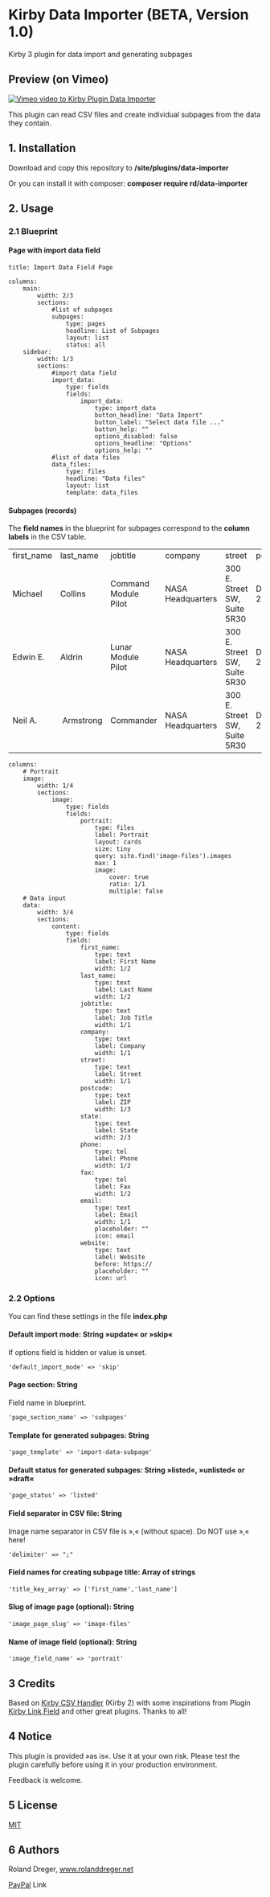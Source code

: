 # Kirby Data Importer (BETA, Version 1.0)

Kirby 3 plugin for data import and generating subpages


## Preview (on Vimeo)

[![Vimeo video to Kirby Plugin Data Importer](https://user-images.githubusercontent.com/19747449/65554134-f98d8c80-df28-11e9-8140-23114fd88a1d.png)](https://vimeo.com/360116607)


This plugin can read CSV files and create individual subpages from the data they contain. 


## 1. Installation

Download and copy this repository to **/site/plugins/data-importer**

Or you can install it with composer: **composer require rd/data-importer**


## 2. Usage
### 2.1 Blueprint
#### Page with import data field

    title: Import Data Field Page

    columns:
        main:
            width: 2/3
            sections:
                #list of subpages
                subpages:
                    type: pages
                    headline: List of Subpages
                    layout: list
                    status: all
        sidebar:
            width: 1/3
            sections:
                #import data field
                import_data:
                    type: fields
                    fields:
                        import_data:
                            type: import_data
                            button_headline: "Data Import"
                            button_label: "Select data file ..."
                            button_help: ""
                            options_disabled: false
                            options_headline: "Options"
                            options_help: ""
                #list of data files
                data_files:
                    type: files
                    headline: "Data files"
                    layout: list
                    template: data_files

#### Subpages (records)
The **field names** in the blueprint for subpages correspond to the **column labels** in the CSV table.

<table>
 <tr>
  <td>first_name</td>
  <td>last_name</td>
  <td>jobtitle</td>
  <td>company</td>
  <td>street</td>
  <td>postcode</td>
  <td>state</td>
  <td>phone</td>
  <td>fax</td>
  <td>email</td>
  <td>website</td>
  <td>portrait</td>
  <td></td>
 </tr>
 <tr>
  <td>Michael</td>
  <td>Collins</td>
  <td>Command Module Pilot</span></td>
  <td>NASA Headquarters</span></td>
  <td>300 E. Street SW, Suite 5R30</span></td>
  <td>DC 20546</td>
  <td>Washington</td>
  <td>(202) 358-0001</span></td>
  <td>(202) 358-4338</span></td>
  <td>michael.colli ns@nasa.gov</span></td>
  <td>https://www.nasa.gov</span></td>
  <td>michael_collins.jpg</td>
 </tr>
 <tr>
  <td>Edwin E.</td>
  <td>Aldrin</td>
  <td>Lunar Module Pilot</span></td>
  <td>NASA Headquarters</span></td>
  <td>300 E. Street SW, Suite 5R30</span></td>
  <td>DC 20546</td>
  <td>Washington</td>
  <td>(202) 358-0001</span></td>
  <td>(202) 358-4338</span></td>
  <td>edwin.e.aldrin@nasa.gov</span></td>
  <td>https://www.nasa.gov</span></td>
  <td>buzz_aldrin.jpg</td>
 </tr>
 <tr>
  <td>Neil A.</td>
  <td><span style='mso-spacerun:yes'> </span>Armstrong</td>
  <td>Commander</td>
  <td>NASA Headquarters</span></td>
  <td>300 E. Street SW, Suite 5R30</span></td>
  <td>DC 20546</td>
  <td>Washington</td>
  <td>(202) 358-0001</span></td>
  <td>(202) 358-4338</span></td>
  <td>neil.a.armstrong@nasa.gov</span></td>
  <td>https://www.nasa.gov</span></td>
  <td>neil_armstrong.jpg</td>
 </tr>
</table>

    columns:
        # Portrait
        image:
            width: 1/4
            sections:
                image:
                    type: fields
                    fields:
                        portrait:
                            type: files
                            label: Portrait
                            layout: cards
                            size: tiny
                            query: site.find('image-files').images
                            max: 1
                            image:
                                cover: true
                                ratio: 1/1
                                multiple: false
        # Data input
        data:
            width: 3/4
            sections:
                content:
                    type: fields
                    fields:
                        first_name:
                            type: text
                            label: First Name
                            width: 1/2
                        last_name:
                            type: text
                            label: Last Name
                            width: 1/2
                        jobtitle:
                            type: text
                            label: Job Title
                            width: 1/1
                        company:
                            type: text
                            label: Company
                            width: 1/1
                        street:
                            type: text
                            label: Street
                            width: 1/1
                        postcode:
                            type: text
                            label: ZIP
                            width: 1/3
                        state:
                            type: text
                            label: State
                            width: 2/3
                        phone:
                            type: tel
                            label: Phone
                            width: 1/2
                        fax:
                            type: tel
                            label: Fax
                            width: 1/2
                        email:
                            type: text
                            label: Email
                            width: 1/1
                            placeholder: ""
                            icon: email
                        website:
                            type: text
                            label: Website
                            before: https://
                            placeholder: ""
                            icon: url  
                            
### 2.2 Options
You can find these settings in the file **index.php**
#### Default import mode: String »update« or »skip« 
If options field is hidden or value is unset.

    'default_import_mode' => 'skip' 


#### Page section: String
Field name in blueprint.

    'page_section_name' => 'subpages'


#### Template for generated subpages: String

    'page_template' => 'import-data-subpage'


#### Default status for generated subpages: String »listed«, »unlisted« or »draft« 

    'page_status' => 'listed' 

#### Field separator in CSV file: String
Image name separator in CSV file is »,« (without space).
Do NOT use »,« here!

    'delimiter' => ";" 


#### Field names for creating subpage title: Array of strings

    'title_key_array' => ['first_name','last_name'] 


#### Slug of image page (optional): String

    'image_page_slug' => 'image-files'


#### Name of image field (optional): String 

    'image_field_name' => 'portrait'  


## 3 Credits

Based on [Kirby CSV Handler](https://github.com/texnixe/kirby-csv-handler) (Kirby 2) with some inspirations from Plugin [Kirby Link Field](https://github.com/OblikStudio/kirby-link-field) and other great plugins. Thanks to all!


## 4 Notice

This plugin is provided »as is«. Use it at your own risk. Please test the plugin carefully before using it in your production environment.

Feedback is welcome.


## 5 License

[MIT](http://www.opensource.org/licenses/mit-license.php)


## 6 Authors

Roland Dreger, www.rolanddreger.net


[PayPal](https://www.paypal.com/cgi-bin/webscr?cmd=_donations&business=roland%2edreger%40a1%2enet&lc=AT&item_name=Roland%20Dreger%20%2f%20Donation%20for%20script%20development%20Kirby-Data-Importer&currency_code=EUR&bn=PP%2dDonationsBF%3abtn_donateCC_LG%2egif%3aNonHosted) Link 


